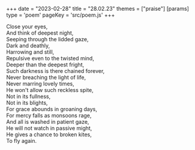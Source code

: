 +++
date = "2023-02-28"
title = "28.02.23"
themes = ["praise"]
[params]
  type = 'poem'
  pageKey = 'src/poem.js'
+++

Close your eyes,  
And think of deepest night,  
Seeping through the lidded gaze,  
Dark and deathly,  
Harrowing and still,  
Repulsive even to the twisted mind,  
Deeper than the deepest fright,  
Such darkness is there chained forever,  
Never breaching the light of life,  
Never marring lovely times,  
He won't allow such reckless spite,  
Not in its fullness,  
Not in its blights,  
For grace abounds in groaning days,  
For mercy falls as monsoons rage,  
And all is washed in patient gaze,  
He will not watch in passive might,  
He gives a chance to broken kites,  
To fly again.

